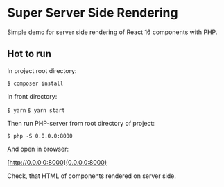 # Super Server Side Rendering
Simple demo for server side rendering of React 16 components with PHP.
## Hot to run
In project root directory:

```$ composer install```

In front directory:

```$ yarn```
```$ yarn start```

Then run PHP-server from root directory of project:

```$ php -S 0.0.0.0:8000```

And open in browser:

[http://0.0.0.0:8000](0.0.0.0:8000)

Check, that HTML of components rendered on server side.

